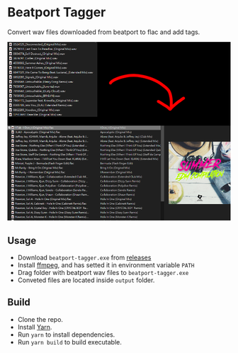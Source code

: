 # Beatport Tagger
Convert wav files downloaded from beatport to flac and add tags.  
  
![](preview.png)

## Usage
- Download `beatport-tagger.exe` from [releases](https://github.com/rogeraabbccdd/beatport-tagger/releases)
- Install [ffmpeg](https://www.ffmpeg.org/), and has setted it in environment variable `PATH`
- Drag folder with beatport wav files to `beatport-tagger.exe`
- Conveted files are located inside `output` folder.

## Build
- Clone the repo.
- Install [Yarn](https://yarnpkg.com/).
- Run `yarn` to install dependencies.
- Run `yarn build` to build executable.
